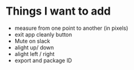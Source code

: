 # Things I want to add
* measure from one point to another (in pixels)
* exit app cleanly button
* Mute on slack
* alight up/ down
* alight left / right
* export and package ID
